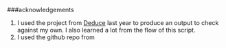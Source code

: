 ###acknowledgements
1. I used the project from [Deduce](https://github.com/deduce/Getting-and-Cleaning-Data-Project/blob/master/run_analysis.R) last year to produce an output to check against my own. I also learned a lot from the flow of this script.
2. I used the github repo from 
